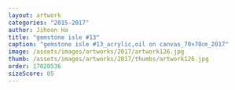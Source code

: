 ```yaml
---
layout: artwork
categories: "2015-2017"
author: Jihoon Ha
title: "gemstone isle #13"
caption: "gemstone isle #13_acrylic,oil on canvas_70×70㎝_2017"
image: /assets/images/artworks/2017/artwork126.jpg
thumb: /assets/images/artworks/2017/thumbs/artwork126.jpg
order: 17020536
sizeScore: 05
---
```

